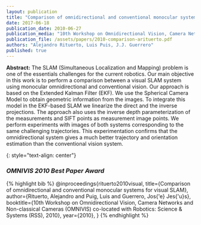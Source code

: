 ```yaml
---
layout: publication
title: "Comparison of omnidirectional and conventional monocular systems for visual SLAM"
date: 2017-06-18
publication_date: 2010-06-27
publication_media: "10th Workshop on Omnidirectional Vision, Camera Networks and Non-classical Cameras (OMNIVIS) co-located with Robotics: Science & Systems (RSS), 2010"
publication_file: /assets/papers/2010-comparison-arituerto.pdf
authors: "Alejandro Rituerto, Luis Puis, J.J. Guerrero"
published: true
---
```


**Abstract:**
The SLAM (Simultaneous Localization and Mapping) problem is one of the essentials challenges for the current robotics. Our main objective in this work is to perform a comparison between a visual SLAM system using monocular omnidirectional and conventional vision. Our approach is based on the Extended Kalman Filter (EKF). We use the Spherical Camera Model to obtain geometric information from the images. To integrate this model in the EKF-based SLAM we linearize the direct and the inverse projections. The approach also uses the inverse depth parameterization of the measurements and SIFT
points as measurement image points. We perform experiments with images of both systems corresponding to the same challenging trajectories. This experimentation confirms that the omnidirectional system gives a much better trajectory and orientation estimation than the conventional vision system.

{: style="text-align: center"}
### *OMNIVIS 2010 Best Paper Award*

{% highlight bib %}
  @inproceedings{rituerto2010visual,
    title={Comparison of omnidirectional and conventional monocular systems for visual SLAM},
    author={Rituerto, Alejandro and Puig, Luis and Guerrero, Jos{\'e} Jes{\'u}s},
    booktitle={10th Workshop on Omnidirectional Vision, Camera Networks and Non-classical Cameras (OMNIVIS) co-located with Robotics: Science & Systems (RSS), 2010},
    year={2010},
  }
{% endhighlight %}
